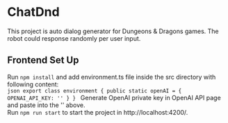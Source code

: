 # ChatDnd

This project is auto dialog generator for Dungeons & Dragons games. The robot could response randomly per user input.

## Frontend Set Up
Run `npm install` and add environment.ts file inside the src directory with following content:<br>
    ```json
    export class environment {
        public static openAI = {
            OPENAI_API_KEY: ''
        }
    }
    ```
Generate OpenAI private key in OpenAI API page and paste into the '' above.<br>
Run `npm run start` to start the project in http://localhost:4200/.
